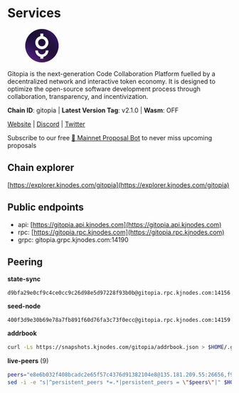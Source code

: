 # Services

<figure><img src="https://raw.githubusercontent.com/kj89/cosmos-images/main/logos/gitopia.png" alt=""><figcaption></figcaption></figure>

Gitopia is the next-generation Code Collaboration Platform fuelled by  a decentralized network and interactive token economy. It is designed  to optimize the open-source software development process through  collaboration, transparency, and incentivization.

**Chain ID**: gitopia | **Latest Version Tag**: v2.1.0 | **Wasm**: OFF

[Website](https://gitopia.com/) | [Discord](https://discord.gg/hFTXCGNYDZ) | [Twitter](https://twitter.com/gitopiaDAO)



Subscribe to our free [🤖 Mainnet Proposal Bot](https://t.me/kjnodes_proposal_bot) to never miss upcoming proposals


## Chain explorer
[https://explorer.kjnodes.com/gitopia](https://explorer.kjnodes.com/gitopia)

## Public endpoints

* api: [https://gitopia.api.kjnodes.com](https://gitopia.api.kjnodes.com)
* rpc: [https://gitopia.rpc.kjnodes.com](https://gitopia.rpc.kjnodes.com)
* grpc: gitopia.grpc.kjnodes.com:14190

## Peering

**state-sync**

```text
d9bfa29e0cf9c4ce0cc9c26d98e5d97228f93b0b@gitopia.rpc.kjnodes.com:14156
```

**seed-node**

```text
400f3d9e30b69e78a7fb891f60d76fa3c73f0ecc@gitopia.rpc.kjnodes.com:14159
```

**addrbook**
```bash
curl -Ls https://snapshots.kjnodes.com/gitopia/addrbook.json > $HOME/.gitopia/config/addrbook.json
```

**live-peers** (9)
```bash
peers="e8e6b032f408bcadc2e65f57c4376d91382104e8@135.181.209.55:26656,f9b892ea2e8ed8aa83f7b98e7e47371c23b01924@213.239.207.175:36656,de34c6491557c59bc5d73631fb73bf05cd726e3e@142.132.202.50:37656,c274f612fe7cf259aef7d9f01dc4ecfebca43656@148.251.137.146:26656,abca18ed112719b4f0a23932797dba2733f0fd44@23.88.5.169:25656,0724a81eaee075bf4e1af702930dbc72977d71af@143.110.240.245:26656,d9bfa29e0cf9c4ce0cc9c26d98e5d97228f93b0b@65.109.88.38:14156,a0b6c89b4fe0f455a027080103bffd001f3b6248@65.21.134.202:26356,d25a718d491f52efdfd31e8dfdeaa69d1d1946dd@65.108.10.49:26556"
sed -i -e "s|^persistent_peers *=.*|persistent_peers = \"$peers\"|" $HOME/.gitopia/config/config.toml
```
